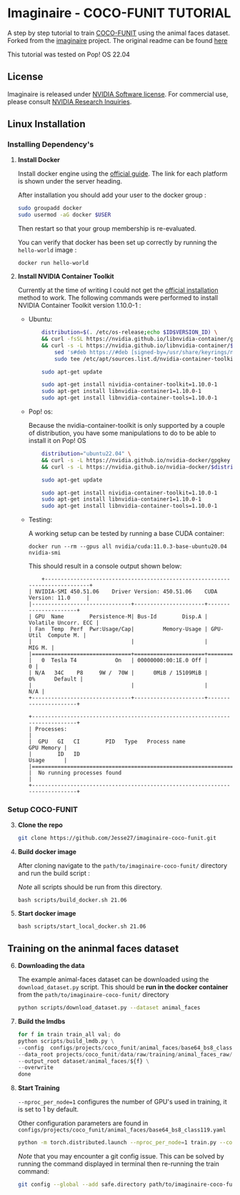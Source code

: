 # Imaginaire - COCO-FUNIT TUTORIAL
A step by step tutorial to train [COCO-FUNIT](https://arxiv.org/abs/2007.07431) using the animal faces dataset. Forked from the [imaginaire](https://github.com/NVlabs/imaginaire) project. The original readme can be found [here](OLD_README.md)

This tutorial was tested on Pop! OS 22.04

## License

Imaginaire is released under [NVIDIA Software license](LICENSE.md).
For commercial use, please consult [NVIDIA Research Inquiries](https://www.nvidia.com/en-us/research/inquiries/).

## Linux Installation

### Installing Dependency's
1. **Install Docker**

    Install docker engine using the [official guide](https://docs.docker.com/engine/install/linux-install/). The link for each platform is shown under the server heading.

    After installation you should add your user to the docker group :
    ```bash
    sudo groupadd docker
    sudo usermod -aG docker $USER
    ```
    Then restart so that your group membership is re-evaluated.

    You can verify that docker has been set up correctly by running the `hello-world` image :
    ```
    docker run hello-world
    ```

2. **Install NVIDIA Container Toolkit**

    Currently at the time of writing I could not get the [official installation](https://docs.nvidia.com/datacenter/cloud-native/container-toolkit/install-guide.html) method to work. 
    The following commands were performed to install NVIDIA Container Toolkit version 1.10.0-1 :

    * Ubuntu:
        ```bash
            distribution=$(. /etc/os-release;echo $ID$VERSION_ID) \
            && curl -fsSL https://nvidia.github.io/libnvidia-container/gpgkey | sudo gpg --dearmor -o /usr/share/keyrings/nvidia-container-toolkit-keyring.gpg \
            && curl -s -L https://nvidia.github.io/libnvidia-container/$distribution/libnvidia-container.list | \
                sed 's#deb https://#deb [signed-by=/usr/share/keyrings/nvidia-container-toolkit-keyring.gpg] https://#g' | \
                sudo tee /etc/apt/sources.list.d/nvidia-container-toolkit.list
        ```
        ```bash
            sudo apt-get update
        ```
        ```bash
            sudo apt-get install nividia-container-toolkit=1.10.0-1
            sudo apt-get install libnvidia-container1=1.10.0-1
            sudo apt-get install libnvidia-container-tools=1.10.0-1
        ```

    * Pop! os:

        Because the nvidia-container-toolkit is only supported by a couple of distribution, you have some manipulations to do to be able to install it on Pop! OS

        ```bash
            distribution="ubuntu22.04" \
            && curl -s -L https://nvidia.github.io/nvidia-docker/gpgkey | sudo apt-key add - \
            && curl -s -L https://nvidia.github.io/nvidia-docker/$distribution/nvidia-docker.list | sudo tee /etc/apt/sources.list.d/nvidia-docker.list
        ```
        ```bash
            sudo apt-get update
        ```
        ```bash
            sudo apt-get install nividia-container-toolkit=1.10.0-1
            sudo apt-get install libnvidia-container1=1.10.0-1
            sudo apt-get install libnvidia-container-tools=1.10.0-1
        ```

    * Testing:

        A working setup can be tested by running a base CUDA container:
        ```
        docker run --rm --gpus all nvidia/cuda:11.0.3-base-ubuntu20.04 nvidia-smi
        ```
        This should result in a console output shown below:
        ```
            +-----------------------------------------------------------------------------+
        | NVIDIA-SMI 450.51.06    Driver Version: 450.51.06    CUDA Version: 11.0     |
        |-------------------------------+----------------------+----------------------+
        | GPU  Name        Persistence-M| Bus-Id        Disp.A | Volatile Uncorr. ECC |
        | Fan  Temp  Perf  Pwr:Usage/Cap|         Memory-Usage | GPU-Util  Compute M. |
        |                               |                      |               MIG M. |
        |===============================+======================+======================|
        |   0  Tesla T4            On   | 00000000:00:1E.0 Off |                    0 |
        | N/A   34C    P8     9W /  70W |      0MiB / 15109MiB |      0%      Default |
        |                               |                      |                  N/A |
        +-------------------------------+----------------------+----------------------+

        +-----------------------------------------------------------------------------+
        | Processes:                                                                  |
        |  GPU   GI   CI        PID   Type   Process name                  GPU Memory |
        |        ID   ID                                                   Usage      |
        |=============================================================================|
        |  No running processes found                                                 |
        +-----------------------------------------------------------------------------+
        ```

### Setup COCO-FUNIT
3. **Clone the repo**
    ```bash
    git clone https://github.com/Jesse27/imaginaire-coco-funit.git
    ```

4. **Build docker image**

    After cloning navigate to the `path/to/imaginaire-coco-funit/` directory and run the build script :

    *Note* all scripts should be run from this directory.

    ```
    bash scripts/build_docker.sh 21.06
    ```

5. **Start docker image**
    ```
    bash scripts/start_local_docker.sh 21.06
    ```

## Training on the aninmal faces dataset
6. **Downloading the data**

    The example animal-faces dataset can be downloaded using the `download_dataset.py` script. 
    This should be **run in the docker container** from the `path/to/imaginaire-coco-funit/` directory
    ```bash
    python scripts/download_dataset.py --dataset animal_faces
    ```

7. **Build the lmdbs**
    ```python
    for f in train train_all val; do
    python scripts/build_lmdb.py \
    --config  configs/projects/coco_funit/animal_faces/base64_bs8_class119.yaml \
    --data_root projects/coco_funit/data/raw/training/animal_faces_raw/${f} \
    --output_root dataset/animal_faces/${f} \
    --overwrite
    done
    ```

9. **Start Training**

    `--nproc_per_node=1` configures the number of GPU's used in training, it is set to 1 by default. 

    Other configuration parameters are found in `configs/projects/coco_funit/animal_faces/base64_bs8_class119.yaml`

    ```bash
    python -m torch.distributed.launch --nproc_per_node=1 train.py --config configs/projects/coco_funit/animal_faces/base64_bs8_class119.yaml --logdir logs/projects/coco_funit/animal_faces/base64_bs8_class119.yaml
    ```

    *Note* that you may encounter a git config issue. This can be solved by running the command displayed in terminal then re-running the train command:
    ```bash
    git config --global --add safe.directory path/to/imaginaire-coco-funit/
    ```